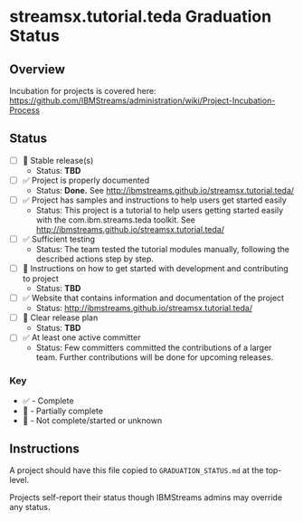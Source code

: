 # streamsx.tutorial.teda Graduation Status


## Overview
Incubation for projects is covered here: https://github.com/IBMStreams/administration/wiki/Project-Incubation-Process

## Status

- [ ] :red_circle: Stable release(s)
  * Status: **TBD**
- [ ] :white_check_mark: Project is properly documented
  * Status: **Done.** See http://ibmstreams.github.io/streamsx.tutorial.teda/
- [ ] :white_check_mark: Project has samples and instructions to help users get started easily
  * Status: This project is a tutorial to help users getting started easily with the com.ibm.streams.teda toolkit.
    See http://ibmstreams.github.io/streamsx.tutorial.teda/
- [ ] :white_check_mark: Sufficient testing
  * Status: The team tested the tutorial modules manually, following the described actions step by step.
- [ ] :red_circle: Instructions on how to get started with development and contributing to project
  * Status: **TBD**
- [ ] :white_check_mark: Website that contains information and documentation of the project
  * Status: http://ibmstreams.github.io/streamsx.tutorial.teda/
- [ ] :red_circle: Clear release plan
  * Status: **TBD**
- [ ] :white_check_mark: At least one active committer
  * Status: Few committers committed the contributions of a larger team. Further contributions will be done for upcoming releases.

### Key
* :white_check_mark: - Complete
* :large_orange_diamond: - Partially complete
* :red_circle: - Not complete/started or unknown

## Instructions
A project should have this file copied to `GRADUATION_STATUS.md` at the top-level.

Projects self-report their status though IBMStreams admins may override any status.
